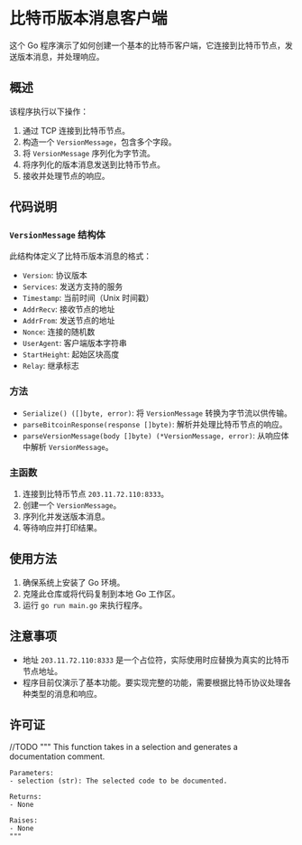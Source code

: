 # 比特币版本消息客户端

这个 Go 程序演示了如何创建一个基本的比特币客户端，它连接到比特币节点，发送版本消息，并处理响应。

## 概述

该程序执行以下操作：
1. 通过 TCP 连接到比特币节点。
2. 构造一个 `VersionMessage`，包含多个字段。
3. 将 `VersionMessage` 序列化为字节流。
4. 将序列化的版本消息发送到比特币节点。
5. 接收并处理节点的响应。

## 代码说明

### `VersionMessage` 结构体

此结构体定义了比特币版本消息的格式：

- `Version`: 协议版本
- `Services`: 发送方支持的服务
- `Timestamp`: 当前时间（Unix 时间戳）
- `AddrRecv`: 接收节点的地址
- `AddrFrom`: 发送节点的地址
- `Nonce`: 连接的随机数
- `UserAgent`: 客户端版本字符串
- `StartHeight`: 起始区块高度
- `Relay`: 继承标志

### 方法

- `Serialize() ([]byte, error)`: 将 `VersionMessage` 转换为字节流以供传输。
- `parseBitcoinResponse(response []byte)`: 解析并处理比特币节点的响应。
- `parseVersionMessage(body []byte) (*VersionMessage, error)`: 从响应体中解析 `VersionMessage`。

### 主函数

1. 连接到比特币节点 `203.11.72.110:8333`。
2. 创建一个 `VersionMessage`。
3. 序列化并发送版本消息。
4. 等待响应并打印结果。

## 使用方法

1. 确保系统上安装了 Go 环境。
2. 克隆此仓库或将代码复制到本地 Go 工作区。
3. 运行 `go run main.go` 来执行程序。

## 注意事项

- 地址 `203.11.72.110:8333` 是一个占位符，实际使用时应替换为真实的比特币节点地址。
- 程序目前仅演示了基本功能。要实现完整的功能，需要根据比特币协议处理各种类型的消息和响应。

## 许可证

//TODO
    """
    This function takes in a selection and generates a documentation comment.

    Parameters:
    - selection (str): The selected code to be documented.

    Returns:
    - None

    Raises:
    - None
    """
